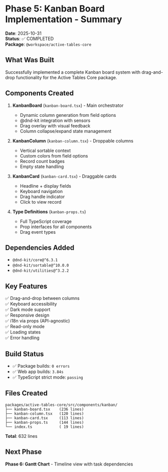 # Phase 5: Kanban Board Implementation - Summary

**Date**: 2025-10-31  
**Status**: ✅ COMPLETED  
**Package**: `@workspace/active-tables-core`

## What Was Built

Successfully implemented a complete Kanban board system with drag-and-drop functionality for the Active Tables Core package.

## Components Created

1. **KanbanBoard** (`kanban-board.tsx`) - Main orchestrator
   - Dynamic column generation from field options
   - @dnd-kit integration with sensors
   - Drag overlay with visual feedback
   - Column collapse/expand state management

2. **KanbanColumn** (`kanban-column.tsx`) - Droppable columns
   - Vertical sortable context
   - Custom colors from field options
   - Record count badges
   - Empty state handling

3. **KanbanCard** (`kanban-card.tsx`) - Draggable cards
   - Headline + display fields
   - Keyboard navigation
   - Drag handle indicator
   - Click to view record

4. **Type Definitions** (`kanban-props.ts`)
   - Full TypeScript coverage
   - Prop interfaces for all components
   - Drag event types

## Dependencies Added

- `@dnd-kit/core@^6.3.1`
- `@dnd-kit/sortable@^10.0.0`
- `@dnd-kit/utilities@^3.2.2`

## Key Features

✅ Drag-and-drop between columns  
✅ Keyboard accessibility  
✅ Dark mode support  
✅ Responsive design  
✅ i18n via props (API-agnostic)  
✅ Read-only mode  
✅ Loading states  
✅ Error handling

## Build Status

- ✅ Package builds: `0 errors`
- ✅ Web app builds: `3.84s`
- ✅ TypeScript strict mode: `passing`

## Files Created

```
packages/active-tables-core/src/components/kanban/
├── kanban-board.tsx    (236 lines)
├── kanban-column.tsx   (120 lines)
├── kanban-card.tsx     (113 lines)
├── kanban-props.ts     (144 lines)
└── index.ts            ( 19 lines)
```

**Total**: 632 lines

## Next Phase

**Phase 6: Gantt Chart** - Timeline view with task dependencies
